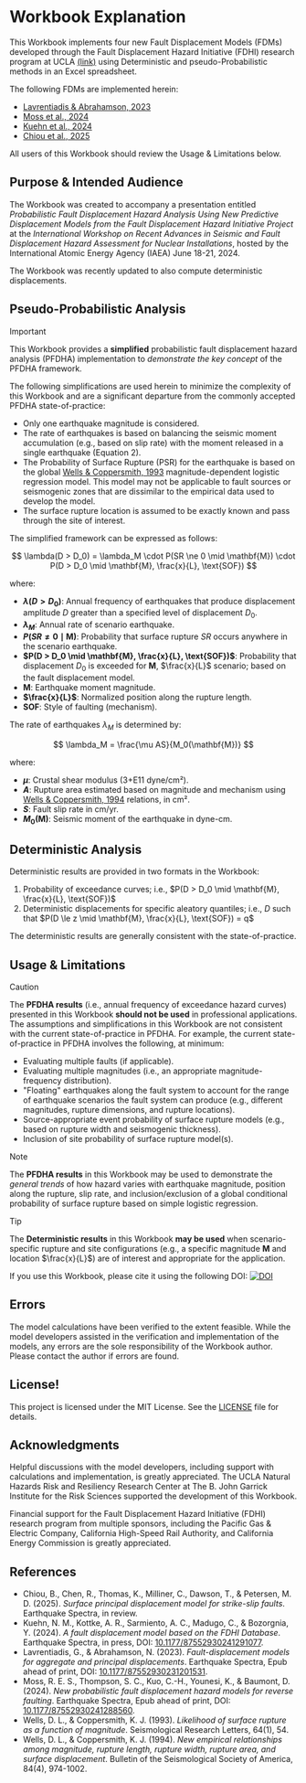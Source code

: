 # Workbook Explanation
This Workbook implements four new Fault Displacement Models (FDMs) developed through the Fault Displacement Hazard Initiative (FDHI) research program at UCLA [(link)](https://www.risksciences.ucla.edu/nhr3/fdhi/home) using Deterministic and pseudo-Probabilistic methods in an Excel spreadsheet. 

The following FDMs are implemented herein:
- [Lavrentiadis & Abrahamson, 2023](#references)
- [Moss et al., 2024](#references)
- [Kuehn et al., 2024](#references)
- [Chiou et al., 2025](#references)


All users of this Workbook should review the Usage & Limitations below.

## Purpose & Intended Audience
The Workbook was created to accompany a presentation entitled *Probabilistic Fault Displacement Hazard Analysis Using New Predictive Displacement Models from the Fault Displacement Hazard Initiative Project* at the *International Workshop on Recent Advances in Seismic and Fault Displacement Hazard Assessment for Nuclear Installations*, hosted by the International Atomic Energy Agency (IAEA) June 18-21, 2024. 

The Workbook was recently updated to also compute deterministic displacements.

## Pseudo-Probabilistic Analysis
> [!IMPORTANT]  
> This Workbook provides a **simplified** probabilistic fault displacement hazard analysis (PFDHA) implementation to *demonstrate the key concept* of the PFDHA framework. 

The following simplifications are used herein to minimize the complexity of this Workbook and are a significant departure from the commonly accepted PFDHA state-of-practice:

- Only one earthquake magnitude is considered.
- The rate of earthquakes is based on balancing the seismic moment accumulation (e.g., based on slip rate) with the moment released in a single earthquake (Equation 2).
- The Probability of Surface Rupture (PSR) for the earthquake is based on the global [Wells & Coppersmith, 1993](#references) magnitude-dependent logistic regression model. This model may not be applicable to fault sources or seismogenic zones that are dissimilar to the empirical data used to develop the model.
- The surface rupture location is assumed to be exactly known and pass through the site of interest.

The simplified framework can be expressed as follows:

$$
\lambda(D > D_0) = \lambda_M \cdot P(SR \ne 0 \mid \mathbf{M}) \cdot P(D > D_0 \mid \mathbf{M}, \frac{x}{L}, \text{SOF})
$$

where:

- **$\lambda(D > D_0)$**: Annual frequency of earthquakes that produce displacement amplitude $D$ greater than a specified level of displacement $D_0$.
- **$\lambda_M$**: Annual rate of scenario earthquake.
- **$P(SR \ne 0 \mid \mathbf{M})$**: Probability that surface rupture $SR$ occurs anywhere in the scenario earthquake.
- **$P(D > D_0 \mid \mathbf{M}, \frac{x}{L}, \text{SOF})$**: Probability that displacement $D_0$ is exceeded for $\mathbf{M}$, $\frac{x}{L}$ scenario; based on the fault displacement model.
- **$\mathbf{M}$**: Earthquake moment magnitude.
- **$\frac{x}{L}$**: Normalized position along the rupture length.
- **SOF**: Style of faulting (mechanism).

The rate of earthquakes $\lambda_M$ is determined by:

$$
\lambda_M = \frac{\mu AS}{M_0(\mathbf{M})}
$$

where:

- **$\mu$**: Crustal shear modulus (3+E11 dyne/cm²).
- **$A$**: Rupture area estimated based on magnitude and mechanism using [Wells & Coppersmith, 1994](#references) relations, in cm².
- **$S$**: Fault slip rate in cm/yr.
- **$M_0(\mathbf{M})$**: Seismic moment of the earthquake in dyne-cm.

## Deterministic Analysis
Deterministic results are provided in two formats in the Workbook:
1. Probability of exceedance curves; i.e., $P(D > D_0 \mid \mathbf{M}, \frac{x}{L}, \text{SOF})$
2. Deterministic displacements for specific aleatory quantiles; i.e., $D$ such that $P(D \le z \mid \mathbf{M}, \frac{x}{L}, \text{SOF}) = q$

The deterministic results are generally consistent with the state-of-practice.

## Usage & Limitations
> [!CAUTION]  
> The **PFDHA results** (i.e., annual frequency of exceedance hazard curves) presented in this Workbook **should not be used** in professional applications. The assumptions and simplifications in this Workbook are not consistent with the current state-of-practice in PFDHA. For example, the current state-of-practice in PFDHA involves the following, at minimum:
> 
> - Evaluating multiple faults (if applicable).
> - Evaluating multiple magnitudes (i.e., an appropriate magnitude-frequency distribution).
> - "Floating" earthquakes along the fault system to account for the range of earthquake scenarios the fault system can produce (e.g., different magnitudes, rupture dimensions, and rupture locations).
> - Source-appropriate event probability of surface rupture models (e.g., based on rupture width and seismogenic thickness).
> - Inclusion of site probability of surface rupture model(s).

> [!NOTE] 
> The **PFDHA results** in this Workbook may be used to demonstrate the *general trends* of how hazard varies with earthquake magnitude, position along the rupture, slip rate, and inclusion/exclusion of a global conditional probability of surface rupture based on simple logistic regression.

> [!TIP]
> The **Deterministic results** in this Workbook **may be used** when scenario-specific rupture and site configurations (e.g., a specific magnitude $\mathbf{M}$ and location $\frac{x}{L}$) are of interest and appropriate for the application.

If you use this Workbook, please cite it using the following DOI: [![DOI](https://zenodo.org/badge/895202514.svg)](https://doi.org/10.5281/zenodo.14231829)

## Errors
The model calculations have been verified to the extent feasible. While the model developers assisted in the verification and implementation of the models, any errors are the sole responsibility of the Workbook author. Please contact the author if errors are found.

## License!
This project is licensed under the MIT License. See the [LICENSE](https://github.com/NHR3-UCLA/FDHI_FDM_Excel_Workbook/blob/main/LICENSE) file for details.

## Acknowledgments
Helpful discussions with the model developers, including support with calculations and implementation, is greatly appreciated. The UCLA Natural Hazards Risk and Resiliency Research Center at The B. John Garrick Institute for the Risk Sciences supported the development of this Workbook.

Financial support for the Fault Displacement Hazard Initiative (FDHI) research program from multiple sponsors, including the Pacific Gas \& Electric Company, California High-Speed Rail Authority, and California Energy Commission is greatly appreciated.

## References
- Chiou, B., Chen, R., Thomas, K., Milliner, C., Dawson, T., & Petersen, M. D. (2025). *Surface principal displacement model for strike-slip faults*. Earthquake Spectra, in review.
- Kuehn, N. M., Kottke, A. R., Sarmiento, A. C., Madugo, C., & Bozorgnia, Y. (2024). *A fault displacement model based on the FDHI Database*. Earthquake Spectra, in press, DOI: [10.1177/87552930241291077](https://doi.org/10.1177/87552930241291077).
- Lavrentiadis, G., & Abrahamson, N. (2023). *Fault-displacement models for aggregate and principal displacements*. Earthquake Spectra, Epub ahead of print, DOI: [10.1177/87552930231201531](https://doi.org/10.1177/87552930231201531).
- Moss, R. E. S., Thompson, S. C., Kuo, C.-H., Younesi, K., & Baumont, D. (2024). *New probabilistic fault displacement hazard models for reverse faulting*. Earthquake Spectra, Epub ahead of print, DOI: [10.1177/87552930241288560](https://doi.org/10.1177/87552930241288560).
- Wells, D. L., & Coppersmith, K. J. (1993). *Likelihood of surface rupture as a function of magnitude*. Seismological Research Letters, 64(1), 54.
- Wells, D. L., & Coppersmith, K. J. (1994). *New empirical relationships among magnitude, rupture length, rupture width, rupture area, and surface displacement*. Bulletin of the Seismological Society of America, 84(4), 974-1002.
